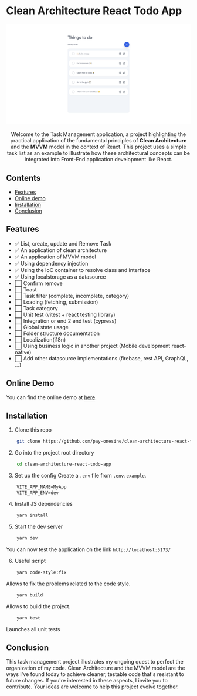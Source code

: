 # Clean Architecture React Todo App

<p align="center">
    <a href="https://todo-app-onesine.vercel.app/" target="_blank">
      <img alt="React Tailwindcss Datepicker" src="https://raw.githubusercontent.com/onesine/clean-architecture-react-todo-app/master/public/screenshot-2023-12-25-at-16.41.56.png?raw=true">
    </a><br><br>
    Welcome to the Task Management application, a project highlighting the practical application of the fundamental principles of <strong>Clean Architecture</strong> and the <strong>MVVM</strong> model in the context of React. This project uses a simple task list as an example to illustrate how these architectural concepts can be integrated into Front-End application development like React.
</p>

## Contents

-   [Features](#features)
-   [Online demo](#online-demo)
-   [Installation](#installation)
-   [Conclusion](#conclusion)

## Features

-   ✅ List, create, update and Remove Task
-   ✅ An application of clean architecture
-   ✅ An application of MVVM model
-   ✅ Using dependency injection
-   ✅ Using the IoC container to resolve class and interface
-   ✅ Using localstorage as a datasource
-   ⬜ Confirm remove
-   ⬜ Toast
-   ⬜ Task filter (complete, incomplete, category)
-   ⬜ Loading (fetching, submission)
-   ⬜ Task category
-   ⬜ Unit test (vitest + react testing library)
-   ⬜ Integration or end 2 end test (cypress)
-   ⬜ Global state usage
-   ⬜ Folder structure documentation
-   ⬜ Localization(i18n)
-   ⬜ Using business logic in another project (Mobile development react-native)
-   ⬜ Add other datasource implementations (firebase, rest API, GraphQL, ...)

## Online Demo

You can find the online demo at [here](https://todo-app-onesine.vercel.app/)

## Installation

1. Clone this repo

```sh
    git clone https://github.com/pay-onesine/clean-architecture-react-todo-app.git
```

2. Go into the project root directory

```sh
    cd clean-architecture-react-todo-app
```

3. Set up the config Create a `.env` file from `.env.example`.

```dotenv
    VITE_APP_NAME=MyApp
    VITE_APP_ENV=dev
```

4. Install JS dependencies

```sh
    yarn install
```

5. Start the dev server

```sh
    yarn dev
```

You can now test the application on the link `http://localhost:5173/`

6. Useful script

```sh
    yarn code-style:fix
```

Allows to fix the problems related to the code style.

```sh
    yarn build
```

Allows to build the project.

```sh
    yarn test
```

Launches all unit tests

## Conclusion

This task management project illustrates my ongoing quest to perfect the organization of my code. Clean Architecture and the MVVM model are the ways I've found today to achieve cleaner, testable code that's resistant to future changes. If you're interested in these aspects, I invite you to contribute. Your ideas are welcome to help this project evolve together.
